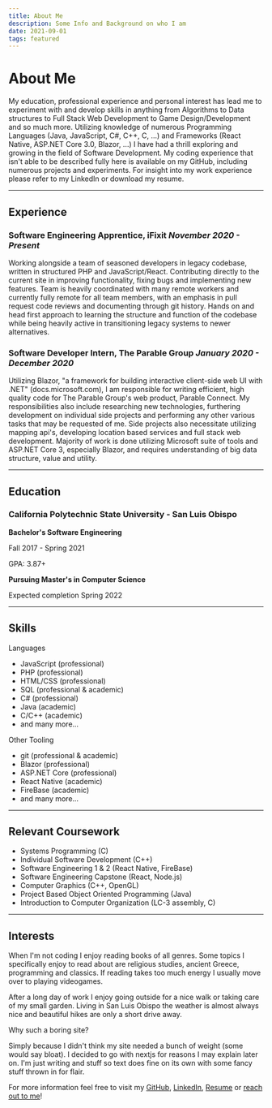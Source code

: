 ```yaml
---
title: About Me
description: Some Info and Background on who I am
date: 2021-09-01
tags: featured
---
```

# About Me

My education, professional experience and personal interest has lead me to experiment with and develop skills in anything from Algorithms to Data structures to Full Stack Web Development to Game Design/Development and so much more. Utilizing knowledge of numerous Programming Languages (Java, JavaScript, C#, C++, C, ...) and Frameworks (React Native, ASP.NET Core 3.0, Blazor, ...) I have had a thrill exploring and growing in the field of Software Development. My coding experience that isn't able to be described fully here is available on my GitHub, including numerous projects and experiments. For insight into my work experience please refer to my LinkedIn or download my resume.

---

## Experience

### Software Engineering Apprentice, iFixit _November 2020 - Present_

Working alongside a team of seasoned developers in legacy codebase, written in structured PHP and JavaScript/React. Contributing directly to the current site in improving functionality, fixing bugs and implementing new features. Team is heavily coordinated with many remote workers and currently fully remote for all team members, with an emphasis in pull request code reviews and documenting through git history. Hands on and head first approach to learning the structure and function of the codebase while being heavily active in transitioning legacy systems to newer
alternatives.

### Software Developer Intern, The Parable Group _January 2020 - December 2020_

Utilizing Blazor, "a framework for building interactive client-side web UI with .NET" (docs.microsoft.com), I am responsible for writing efficient, high quality code for The Parable Group's web product, Parable Connect. My responsibilities also include researching new technologies, furthering development on individual side projects and performing any other various tasks that may be requested of me. Side projects also necessitate utilizing mapping api's, developing location based services and full stack web development. Majority of work is done utilizing Microsoft suite of tools and ASP.NET Core 3, especially Blazor, and requires understanding of big data
structure, value and utility.

---

## Education

### California Polytechnic State University - San Luis Obispo

**Bachelor's Software Engineering**

Fall 2017 - Spring 2021

GPA: 3.87+


**Pursuing Master's in Computer Science**

Expected completion Spring 2022

---

## Skills
Languages

- JavaScript (professional)
- PHP (professional)
- HTML/CSS (professional)
- SQL (professional & academic)
- C# (professional)
- Java (academic)
- C/C++ (academic)
- and many more...

Other Tooling

- git (professional & academic)
- Blazor (professional)
- ASP.NET Core (professional)
- React Native (academic)
- FireBase (academic)
- and many more...

---

## Relevant Coursework

- Systems Programming (C)
- Individual Software Development (C++)
- Software Engineering 1 & 2 (React Native, FireBase)
- Software Engineering Capstone (React, Node.js)
- Computer Graphics (C++, OpenGL)
- Project Based Object Oriented Programming (Java)
- Introduction to Computer Organization (LC-3 assembly, C)

---

## Interests

When I'm not coding I enjoy reading books of all genres. Some topics I specifically enjoy to read about are religious studies, ancient Greece, programming and classics. If reading takes too much energy I usually move over to playing videogames.

After a long day of work I enjoy going outside for a nice walk or taking care of my small garden. Living in San Luis Obispo the weather is almost always nice and beautiful hikes are only a short drive away.

Why such a boring site?

Simply because I didn't think my site needed a bunch of weight (some would say bloat). I decided to go with nextjs for reasons I may explain later on. I'm just writing and stuff so text does fine on its own with some fancy stuff thrown in for flair.

For more information feel free to visit my [GitHub](https://github.com/GrantMatejka), [LinkedIn](https://www.linkedin.com/in/grantmatejka/), [Resume](/GrantMatejkaResume.pdf) or [reach out to me](mailto:grantmatejka1@gmail.com)!
